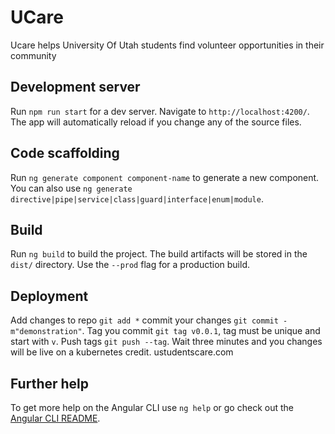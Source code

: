 # UCare

Ucare helps University Of Utah students find volunteer opportunities in their community

## Development server

Run `npm run start` for a dev server. Navigate to `http://localhost:4200/`. The app will automatically reload if you change any of the source files.

## Code scaffolding

Run `ng generate component component-name` to generate a new component. You can also use `ng generate directive|pipe|service|class|guard|interface|enum|module`.

## Build

Run `ng build` to build the project. The build artifacts will be stored in the `dist/` directory. Use the `--prod` flag for a production build.

## Deployment

Add changes to repo `git add *` commit your changes `git commit -m"demonstration"`. Tag you commit `git tag v0.0.1`, tag must be unique and start with `v`. Push tags `git push --tag`. Wait three minutes and you changes will be live on a kubernetes credit. ustudentscare.com

## Further help

To get more help on the Angular CLI use `ng help` or go check out the [Angular CLI README](https://github.com/angular/angular-cli/blob/master/README.md).
